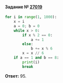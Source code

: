 #### Задание № [27019](https://inf-ege.sdamgia.ru/problem?id=27019)

```python
for i in range(1, 1000):
    x = i
    a = 0; b = 0
    while x > 0:
        if x % 2 == 0:
            a += 1
        else:
            b += x % 6
        x = x // 6
    if a == 1 and b == 8:
        print(i)
        break
```
**Ответ:** 95.
